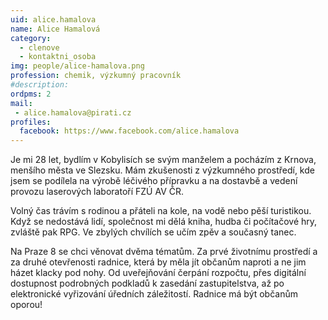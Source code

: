 ```yaml
---
uid: alice.hamalova
name: Alice Hamalová 
category:  
  - clenove
  - kontaktni_osoba
img: people/alice-hamalova.png 
profession: chemik, výzkumný pracovník
#description: 
ordpms: 2
mail: 
 - alice.hamalova@pirati.cz
profiles:
  facebook: https://www.facebook.com/alice.hamalova
---
```

Je mi 28 let, bydlím v Kobylisích se svým manželem a pocházím z Krnova, menšího města ve Slezsku. Mám zkušenosti z výzkumného prostředí, kde jsem se podílela na výrobě léčivého přípravku a na dostavbě a vedení provozu laserových laboratoří FZÚ AV ČR.

Volný čas trávím s rodinou a přáteli na kole, na vodě nebo pěší turistikou. Když se nedostává lidí, společnost mi dělá kniha, hudba či počítačové hry, zvláště pak RPG. Ve zbylých chvílích se učím zpěv a současný tanec.

Na Praze 8 se chci věnovat dvěma tématům. Za prvé životnímu prostředí a za druhé otevřenosti radnice, která by měla jít občanům naproti a ne jim házet klacky pod nohy. Od uveřejňování čerpání rozpočtu, přes digitální dostupnost podrobných podkladů k zasedání zastupitelstva, až po elektronické vyřizování úředních záležitostí. Radnice má být občanům oporou!
